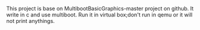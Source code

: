 This project is base on MultibootBasicGraphics-master project on github.
It write in c and use multiboot.
Run it in virtual box;don't run in qemu or it will not print anythings.